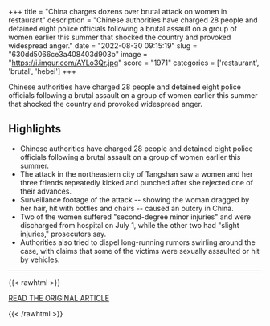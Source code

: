 +++
title = "China charges dozens over brutal attack on women in restaurant"
description = "Chinese authorities have charged 28 people and detained eight police officials following a brutal assault on a group of women earlier this summer that shocked the country and provoked widespread anger."
date = "2022-08-30 09:15:19"
slug = "630dd5066ce3a408403d903b"
image = "https://i.imgur.com/AYLo3Qr.jpg"
score = "1971"
categories = ['restaurant', 'brutal', 'hebei']
+++

Chinese authorities have charged 28 people and detained eight police officials following a brutal assault on a group of women earlier this summer that shocked the country and provoked widespread anger.

## Highlights

- Chinese authorities have charged 28 people and detained eight police officials following a brutal assault on a group of women earlier this summer.
- The attack in the northeastern city of Tangshan saw a women and her three friends repeatedly kicked and punched after she rejected one of their advances.
- Surveillance footage of the attack -- showing the woman dragged by her hair, hit with bottles and chairs -- caused an outcry in China.
- Two of the women suffered "second-degree minor injuries" and were discharged from hospital on July 1, while the other two had "slight injuries," prosecutors say.
- Authorities also tried to dispel long-running rumors swirling around the case, with claims that some of the victims were sexually assaulted or hit by vehicles.

---

{{< rawhtml >}}
  <p class="article-category">
    <a target="_blank" href="https://www.cnn.com/2022/08/29/china/china-tangshan-restaurant-attack-prosecution-intl-hnk/index.html?utm_source=facebook&amp;utm_medium=news_tab">READ THE ORIGINAL ARTICLE</a>
  </p>
{{< /rawhtml >}}
